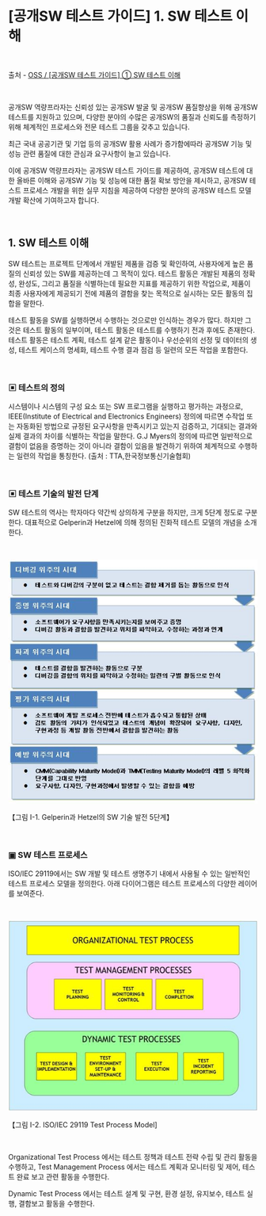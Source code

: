 # [공개SW 테스트 가이드] 1. SW 테스트 이해

<br/>

출처 - [OSS / [공개SW 테스트 가이드] ① SW 테스트 이해](https://www.oss.kr/info_test/show/a1f416ee-689d-40a6-8356-96b384c0c613?search_keyword=sw+%ED%85%8C%EC%8A%A4%ED%8A%B8&page=6)

<br/>

공개SW 역량프라자는 신뢰성 있는 공개SW 발굴 및 공개SW 품질향상을 위해 공개SW 테스트를 지원하고 있으며,
다양한 분야의 수많은 공개SW의 품질과 신뢰도를 측정하기 위해 체계적인 프로세스와 전문 테스트 그룹을 갖추고 있습니다.

최근 국내 공공기관 및 기업 등의 공개SW 활용 사례가 증가함에따라 공개SW 기능 및 성능 관련 품질에 대한 관심과 요구사항이 늘고 있습니다.

이에 공개SW 역량프라자는 공개SW 테스트 가이드를 제공하여,
공개SW 테스트에 대한 올바른 이해와 공개SW 기능 및 성능에 대한 품질 확보 방안을 제시하고,
공개SW 테스트 프로세스 개발을 위한 실무 지침을 제공하여 다양한 분야의 공개SW 테스트 모델 개발 확산에 기여하고자 합니다.

<br/>

## 1. SW 테스트 이해

SW 테스트는 프로젝트 단계에서 개발된 제품을 검증 및 확인하여, 사용자에게 높은 품질의 신뢰성 있는 SW를 제공하는데 그 목적이 있다. 테스트 활동은 개발된 제품의 정확성, 완성도, 그리고 품질을 식별하는데 필요한 지표를 제공하기 위한 작업으로, 제품이 최종 사용자에게 제공되기 전에 제품의 결함을 찾는 목적으로 실시하는 모든 활동의 집합을 말한다.

테스트 활동을 SW를 실행하면서 수행하는 것으로만 인식하는 경우가 많다. 하지만 그것은 테스트 활동의 일부이며, 테스트 활동은 테스트를 수행하기 전과 후에도 존재한다. 테스트 활동은 테스트 계획, 테스트 설계 같은 활동이나 우선순위의 선정 및 데이터의 생성, 테스트 케이스의 명세화, 테스트 수행 결과 점검 등 일련의 모든 작업을 포함한다.

<br/>

### ▣ 테스트의 정의

시스템이나 시스템의 구성 요소 또는 SW 프로그램을 실행하고 평가하는 과정으로, IEEE(Institute of Electrical and Electronics Engineers) 정의에 따르면 수작업 또는 자동화된 방법으로 규정된 요구사항을 만족시키고 있는지 검증하고, 기대되는 결과와 실제 결과의 차이를 식별하는 작업을 말한다. G.J Myers의 정의에 따르면 일반적으로 결함이 없음을 증명하는 것이 아니라 결함이 있음을 발견하기 위하여 체계적으로 수행하는 일련의 작업을 통칭한다. (출처 : TTA,한국정보통신기술협회)

<br/>

### ▣ 테스트 기술의 발전 단계

SW 테스트의 역사는 학자마다 약간씩 상의하게 구분을 하지만, 크게 5단계 정도로 구분한다. 대표적으로 Gelperin과 Hetzel에 의해 정의된 진화적 테스트 모델의 개념을 소개한다.

<br/>

![images](/Images/2019/11/20191127-1008-01.png)

【그림 I-1. Gelperin과 Hetzel의 SW 기술 발전 5단계】

<br/>

### ▣ SW 테스트 프로세스

ISO/IEC 29119에서는 SW 개발 및 테스트 생명주기 내에서 사용될 수 있는 일반적인 테스트 프로세스 모델을 정의한다. 아래 다이어그램은 테스트 프로세스의 다양한 레이어를 보여준다.

<br/>

![images](/Images/2019/11/20191127-1008-02.png)

【그림 I-2. ISO/IEC 29119 Test Process Model]

<br/>

Organizational Test Process 에서는 테스트 정책과 테스트 전략 수립 및 관리 활동을 수행하고, Test Management Process 에서는 테스트 계획과 모니터링 및 제어, 테스트 완료 보고 관련 활동을 수행한다.

Dynamic Test Process 에서는 테스트 설계 및 구현, 환경 설정, 유지보수, 테스트 실행, 결함보고 활동을 수행한다.
